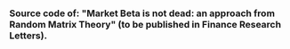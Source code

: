 ### Source code of: "Market Beta is not dead: an approach from Random Matrix Theory" (to be published in Finance Research Letters).
